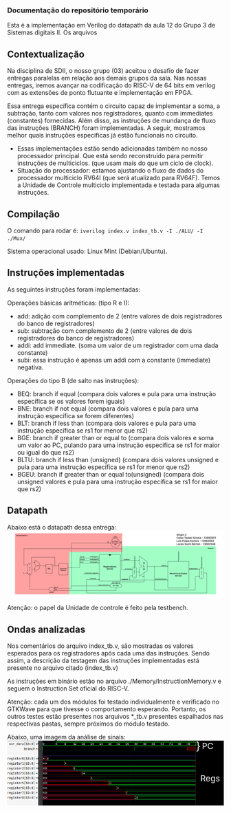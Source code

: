 ### Documentação do repositório temporário

 Esta é a implementação em Verilog do datapath da aula 12 do Grupo 3 de Sistemas digitais II.
 Os arquivos 
## Contextualização
 Na disciplina de SDII, o nosso grupo (03) aceitou o desafio de fazer entregas paralelas em relação aos demais grupos da sala. Nas nossas entregas, iremos avançar na codificação do RISC-V de 64 bits em verilog com as extensões de ponto flutuante e implementação em FPGA.

 Essa entrega específica contém o circuito capaz de implementar a soma, a subtração, tanto com valores nos registradores, quanto com immediates (constantes) fornecidas. Além disso, as instruções de mundança de fluxo das instruções (BRANCH) foram implementadas. A seguir, mostramos melhor quais instruções especificas já estão funcionais no circuito. 

 - Essas implementações estão sendo adicionadas também no nosso processador principal. Que está sendo reconstruído para permitir instruções de multiciclos. (que usam mais do que um ciclo de clock).
 - Situação do processador: estamos ajustando o fluxo de dados do processador multiciclo RV64I (que será atualizado para RV64F). Temos a Unidade de Controle multiciclo implementada e testada para algumas instruções.
 
## Compilação
 O comando para rodar é:
 ``iverilog index.v index_tb.v -I ./ALU/ -I ./Mux/``
 
 Sistema operacional usado: Linux Mint (Debian/Ubuntu).

## Instruções implementadas
As seguintes instruções foram implementadas:

Operações básicas aritméticas: (tipo R e I):

- add: adição com complemento de 2 (entre valores de dois registradores do banco de registradores)
- sub: subtração com complemento de 2 (entre valores de dois registradores do banco de registradores)
- addi: add immediate. (soma um valor de um registrador com uma dada constante)
- subi: essa instrução é apenas um addi com a constante (immediate) negativa.

Operações do tipo B (de salto nas instruções):

- BEQ: branch if equal (compara dois valores e pula para uma instrução específica se os valores forem iguais)
- BNE: branch if not equal (compara dois valores e pula para uma instrução específica se forem diferentes)
- BLT: branch if less than (compara dois valores e pula para uma instrução específica se rs1 for menor que rs2)
- BGE: branch if greater than or equal to (compara dois valores e soma um valor ao PC, pulando para uma instrução específica se rs1 for maior ou igual do que rs2)
- BLTU: branch if less than (unsigned) (compara dois valores unsigned e pula para uma instrução específica se rs1 for menor que rs2)
- BGEU: branch if greater than or equal to(unsigned) (compara dois unsigned valores e pula para uma instrução específica se rs1 for maior que rs2)

## Datapath
Abaixo está o datapath dessa entrega:
![datapath](https://raw.githubusercontent.com/RISCO-5bola/datapath-temporario-riscv/main/index.png?token=GHSAT0AAAAAACAU3YLCXNCQSDEALBY7I6HEZC3ZOPQ)

Atenção: o papel da Unidade de controle é feito pela testbench.

## Ondas analizadas
 Nos comentários do arquivo index_tb.v, são mostradas os valores esperados para os registradores após cada uma das instruções. Sendo assim, a descrição da testagem das instruções implementadas está presente no arquivo citado (index_tb.v)

 As instruções em binário estão no arquivo ./Memory/InstructionMemory.v e seguem o Instruction Set oficial do RISC-V.
 
 Atenção: cada um dos módulos foi testado individualmente e verificado no GTKWave para que tivesse o comportamento esperando. Portanto, os outros testes estão presentes nos arquivos *_tb.v presentes espalhados nas respectivas pastas, sempre próximos do módulo testado.
 
 Abaixo, uma imagem da análise de sinais:
 ![wave](https://raw.githubusercontent.com/RISCO-5bola/datapath-temporario-riscv/main/wave.png?token=GHSAT0AAAAAACAU3YLC2AR233ZUTEXGXT6GZC3ZQXQ)